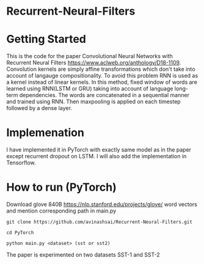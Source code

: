 # Recurrent-Neural-Filters

# Getting Started

This is the code for the paper Convolutional Neural Networks with Recurrent Neural Filters
 https://www.aclweb.org/anthology/D18-1109. Convolution kernels are simply affine transformations which don't take into account of langauge compositionality. To avoid this problem RNN is used as a kernel instead of linear kernels. In this method, fixed window of words are learned using RNN(LSTM or GRU) taking into account of language long-term dependencies. The words are concatenated in a sequential manner and trained using RNN. Then maxpooling is applied on each timestep followed by a dense layer.
 
 
 # Implemenation
 I have implemented it in PyTorch with exactly same model as in the paper except recurrent dropout on LSTM. I will also add the implementation in Tensorflow.
 
 # How to run (PyTorch)
 
 Download glove 840B https://nlp.stanford.edu/projects/glove/ word vectors and mention corresponding path in main.py
 
 ```
 git clone https://github.com/avinashsai/Recurrent-Neural-Filters.git
 
 cd PyTorch
 
 python main.py <dataset> (sst or sst2)
 
 ```
 
 The paper is experimented on two datasets SST-1 and SST-2
